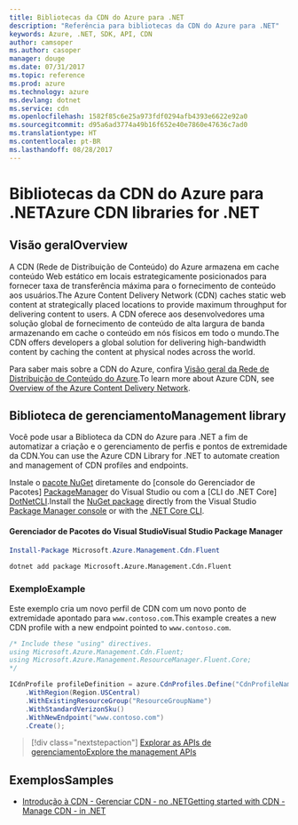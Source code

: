 ```yaml
---
title: Bibliotecas da CDN do Azure para .NET
description: "Referência para bibliotecas da CDN do Azure para .NET"
keywords: Azure, .NET, SDK, API, CDN
author: camsoper
ms.author: casoper
manager: douge
ms.date: 07/31/2017
ms.topic: reference
ms.prod: azure
ms.technology: azure
ms.devlang: dotnet
ms.service: cdn
ms.openlocfilehash: 1582f85c6e25a973fdf0294afb4393e6622e92a0
ms.sourcegitcommit: d95a6ad3774a49b16f652e40e7860e47636c7ad0
ms.translationtype: HT
ms.contentlocale: pt-BR
ms.lasthandoff: 08/28/2017
---
```

# <a name="azure-cdn-libraries-for-net"></a><span data-ttu-id="13beb-104">Bibliotecas da CDN do Azure para .NET</span><span class="sxs-lookup"><span data-stu-id="13beb-104">Azure CDN libraries for .NET</span></span>

## <a name="overview"></a><span data-ttu-id="13beb-105">Visão geral</span><span class="sxs-lookup"><span data-stu-id="13beb-105">Overview</span></span>

<span data-ttu-id="13beb-106">A CDN (Rede de Distribuição de Conteúdo) do Azure armazena em cache conteúdo Web estático em locais estrategicamente posicionados para fornecer taxa de transferência máxima para o fornecimento de conteúdo aos usuários.</span><span class="sxs-lookup"><span data-stu-id="13beb-106">The Azure Content Delivery Network (CDN) caches static web content at strategically placed locations to provide maximum throughput for delivering content to users.</span></span> <span data-ttu-id="13beb-107">A CDN oferece aos desenvolvedores uma solução global de fornecimento de conteúdo de alta largura de banda armazenando em cache o conteúdo em nós físicos em todo o mundo.</span><span class="sxs-lookup"><span data-stu-id="13beb-107">The CDN offers developers a global solution for delivering high-bandwidth content by caching the content at physical nodes across the world.</span></span>

<span data-ttu-id="13beb-108">Para saber mais sobre a CDN do Azure, confira [Visão geral da Rede de Distribuição de Conteúdo do Azure](https://docs.microsoft.com/azure/cdn/cdn-overview).</span><span class="sxs-lookup"><span data-stu-id="13beb-108">To learn more about Azure CDN, see [Overview of the Azure Content Delivery Network](https://docs.microsoft.com/azure/cdn/cdn-overview).</span></span>


## <a name="management-library"></a><span data-ttu-id="13beb-109">Biblioteca de gerenciamento</span><span class="sxs-lookup"><span data-stu-id="13beb-109">Management library</span></span>

<span data-ttu-id="13beb-110">Você pode usar a Biblioteca da CDN do Azure para .NET a fim de automatizar a criação e o gerenciamento de perfis e pontos de extremidade da CDN.</span><span class="sxs-lookup"><span data-stu-id="13beb-110">You can use the Azure CDN Library for .NET to automate creation and management of CDN profiles and endpoints.</span></span> 

<span data-ttu-id="13beb-111">Instale o [pacote NuGet](https://www.nuget.org/packages/Microsoft.Azure.Management.Cdn.Fluent) diretamente do [console do Gerenciador de Pacotes] [ PackageManager] do Visual Studio ou com a [CLI do .NET Core] [DotNetCLI].</span><span class="sxs-lookup"><span data-stu-id="13beb-111">Install the [NuGet package](https://www.nuget.org/packages/Microsoft.Azure.Management.Cdn.Fluent) directly from the Visual Studio [Package Manager console][PackageManager] or with the [.NET Core CLI][DotNetCLI].</span></span>

#### <a name="visual-studio-package-manager"></a><span data-ttu-id="13beb-112">Gerenciador de Pacotes do Visual Studio</span><span class="sxs-lookup"><span data-stu-id="13beb-112">Visual Studio Package Manager</span></span>

```powershell
Install-Package Microsoft.Azure.Management.Cdn.Fluent
```

```bash
dotnet add package Microsoft.Azure.Management.Cdn.Fluent
```

### <a name="example"></a><span data-ttu-id="13beb-113">Exemplo</span><span class="sxs-lookup"><span data-stu-id="13beb-113">Example</span></span>

<span data-ttu-id="13beb-114">Este exemplo cria um novo perfil de CDN com um novo ponto de extremidade apontado para `www.contoso.com`.</span><span class="sxs-lookup"><span data-stu-id="13beb-114">This example creates a new CDN profile with a new endpoint pointed to `www.contoso.com`.</span></span>

```csharp
/* Include these "using" directives.
using Microsoft.Azure.Management.Cdn.Fluent;
using Microsoft.Azure.Management.ResourceManager.Fluent.Core;
*/

ICdnProfile profileDefinition = azure.CdnProfiles.Define("CdnProfileName")
    .WithRegion(Region.USCentral)
    .WithExistingResourceGroup("ResourceGroupName")
    .WithStandardVerizonSku()
    .WithNewEndpoint("www.contoso.com")
    .Create();

```

> [!div class="nextstepaction"]
> [<span data-ttu-id="13beb-115">Explorar as APIs de gerenciamento</span><span class="sxs-lookup"><span data-stu-id="13beb-115">Explore the management APIs</span></span>](/dotnet/api/overview/azure/cdn/management)


## <a name="samples"></a><span data-ttu-id="13beb-116">Exemplos</span><span class="sxs-lookup"><span data-stu-id="13beb-116">Samples</span></span>

* [<span data-ttu-id="13beb-117">Introdução à CDN - Gerenciar CDN - no .NET</span><span class="sxs-lookup"><span data-stu-id="13beb-117">Getting started with CDN - Manage CDN - in .NET</span></span>](https://github.com/Azure-Samples/cdn-dotnet-manage-cdn)

[PackageManager]: https://docs.microsoft.com/nuget/tools/package-manager-console
[DotNetCLI]: https://docs.microsoft.com/en-us/dotnet/core/tools/dotnet-add-package
